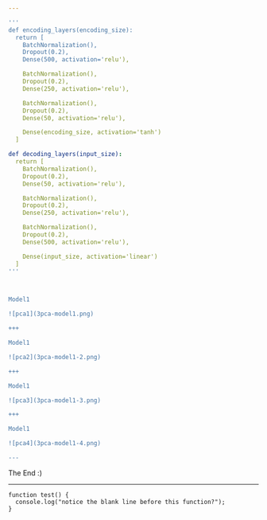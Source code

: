 ```yaml
---

'''
def encoding_layers(encoding_size):
  return [
    BatchNormalization(),
    Dropout(0.2),
    Dense(500, activation='relu'),

    BatchNormalization(),
    Dropout(0.2),
    Dense(250, activation='relu'),

    BatchNormalization(),
    Dropout(0.2),
    Dense(50, activation='relu'),

    Dense(encoding_size, activation='tanh')
  ]

def decoding_layers(input_size):
  return [
    BatchNormalization(),
    Dropout(0.2),
    Dense(50, activation='relu'),

    BatchNormalization(),
    Dropout(0.2),
    Dense(250, activation='relu'),

    BatchNormalization(),
    Dropout(0.2),
    Dense(500, activation='relu'),

    Dense(input_size, activation='linear')
  ]
'''



Model1

![pca1](3pca-model1.png)

+++

Model1

![pca2](3pca-model1-2.png)

+++

Model1

![pca3](3pca-model1-3.png)

+++

Model1

![pca4](3pca-model1-4.png)

---
```


The End :)

---


```
function test() {
  console.log("notice the blank line before this function?");
}
```
